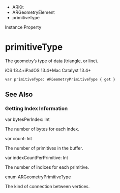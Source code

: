 

- ARKit
- ARGeometryElement
-  primitiveType 

Instance Property

# primitiveType

The geometry’s type of data (triangle, or line).

iOS 13.4+iPadOS 13.4+Mac Catalyst 13.4+

``` source
var primitiveType: ARGeometryPrimitiveType { get }
```

## See Also

### Getting Index Information

var bytesPerIndex: Int

The number of bytes for each index.

var count: Int

The number of primitives in the buffer.

var indexCountPerPrimitive: Int

The number of indices for each primitive.

enum ARGeometryPrimitiveType

The kind of connection between vertices.

